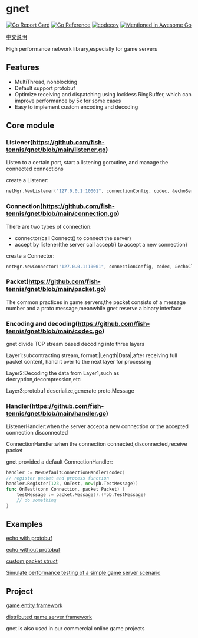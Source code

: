 # gnet
[![Go Report Card](https://goreportcard.com/badge/github.com/fish-tennis/gnet)](https://goreportcard.com/report/github.com/fish-tennis/gnet)
[![Go Reference](https://pkg.go.dev/badge/github.com/fish-tennis/gnet.svg)](https://pkg.go.dev/github.com/fish-tennis/gnet)
[![codecov](https://codecov.io/gh/fish-tennis/gnet/branch/main/graph/badge.svg?token=RJ1C0OJAMK)](https://codecov.io/gh/fish-tennis/gnet)
[![Mentioned in Awesome Go](https://awesome.re/mentioned-badge-flat.svg)](https://github.com/avelino/awesome-go#networking)

[中文说明](https://github.com/fish-tennis/gnet/blob/main/README_cn.md)

High performance network library,especially for game servers

## Features
- MultiThread, nonblocking
- Default support protobuf
- Optimize receiving and dispatching using lockless RingBuffer, which can improve performance by 5x for some cases
- Easy to implement custom encoding and decoding

## Core module

### Listener(https://github.com/fish-tennis/gnet/blob/main/listener.go)

Listen to a certain port, start a listening goroutine, and manage the connected connections

create a Listener:

```go
netMgr.NewListener("127.0.0.1:10001", connectionConfig, codec, &echoServerHandler{}, &echoListenerHandler{})
```

### Connection(https://github.com/fish-tennis/gnet/blob/main/connection.go)

There are two types of connection:

- connector(call Connect() to connect the server)
- accept by listener(the server call accept() to accept a new connection)

create a Connector:

```go
netMgr.NewConnector("127.0.0.1:10001", connectionConfig, codec, &echoClientHandler{}, nil)
```

### Packet(https://github.com/fish-tennis/gnet/blob/main/packet.go)

The common practices in game servers,the packet consists of a message number and a proto message,meanwhile gnet reserve a binary interface

### Encoding and decoding(https://github.com/fish-tennis/gnet/blob/main/codec.go)

gnet divide TCP stream based decoding into three layers

Layer1:subcontracting stream, format:|Length|Data|,after receiving full packet content, hand it over to the next layer for processing

Layer2:Decoding the data from Layer1,such as decryption,decompression,etc

Layer3:protobuf deserialize,generate proto.Message

### Handler(https://github.com/fish-tennis/gnet/blob/main/handler.go)

ListenerHandler:when the server accept a new connection or the accepted connection disconnected

ConnectionHandler:when the connection connected,disconnected,receive packet

gnet provided a default ConnectionHandler:

```go
handler := NewDefaultConnectionHandler(codec)
// register packet and process function
handler.Register(123, OnTest, new(pb.TestMessage))
func OnTest(conn Connection, packet Packet) {
    testMessage := packet.Message().(*pb.TestMessage)
    // do something
}
```

## Examples

[echo with protobuf](https://github.com/fish-tennis/gnet/blob/main/echo_proto_test.go)

[echo without protobuf](https://github.com/fish-tennis/gnet/blob/main/echo_data_test.go)

[custom packet struct](https://github.com/fish-tennis/gnet/blob/main/custom_packet_no_ringbuffer_test.go)

[Simulate performance testing of a simple game server scenario](https://github.com/fish-tennis/gnet/blob/main/server_test.go)

## Project

[game entity framework](https://github.com/fish-tennis/gentity)

[distributed game server framework](https://github.com/fish-tennis/gserver)

gnet is also used in our commercial online game projects
